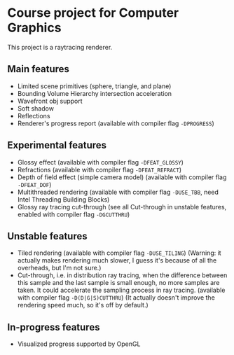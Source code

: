 Course project for Computer Graphics
====

This project is a raytracing renderer.

Main features
----

* Limited scene primitives (sphere, triangle, and plane)
* Bounding Volume Hierarchy intersection acceleration
* Wavefront obj support
* Soft shadow
* Reflections
* Renderer's progress report (available with compiler flag `-DPROGRESS`)


Experimental features
----

* Glossy effect (available with compiler flag `-DFEAT_GLOSSY`)
* Refractions (available with compiler flag `-DFEAT_REFRACT`)
* Depth of field effect (simple camera model) (available with compiler flag `-DFEAT_DOF`)
* Multithreaded rendering (available with compiler flag `-DUSE_TBB`, need Intel Threading Building Blocks)
* Glossy ray tracing cut-through (see all Cut-through in unstable features, enabled with compiler flag `-DGCUTTHRU`)


Unstable features
----

* Tiled rendering (available with compiler flag `-DUSE_TILING`) (Warning: it actually makes rendering much slower, I guess it's because of all the overheads, but I'm not sure.)
* Cut-through, i.e. in distribution ray tracing, when the difference between this sample and the last sample is small enough, no more samples are taken. It could accelerate the sampling process in ray tracing. (available with compiler flag `-D(D|G|S)CUTTHRU`) (It actually doesn't improve the rendering speed much, so it's off by default.)

In-progress features
----

* Visualized progress supported by OpenGL
